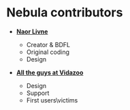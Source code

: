 Nebula contributors
===================

* **[Naor Livne](https://github.com/naorlivne)**

  * Creator & BDFL
  * Original coding
  * Design

* **[All the guys at Vidazoo](https://github.com/Vidazoo)**

  * Design
  * Support
  * First users\victims